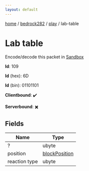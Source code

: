 ```yaml
---
layout: default
---
```


[home](/)  /  [bedrock282](/protocol/bedrock282)  /  [play](/protocol/bedrock282/play)  /  lab-table

# Lab table

Encode/decode this packet in [Sandbox](../../../sandbox/bedrock282#Play.LabTable)

**Id**: 109

**Id** (hex): 6D

**Id** (bin): 01101101

**Clientbound**: ✔️

**Serverbound**: ✖️

## Fields

Name | Type
---|---
? | ubyte
position | [blockPosition](/protocol/bedrock282/types/block-position)
reaction type | ubyte
